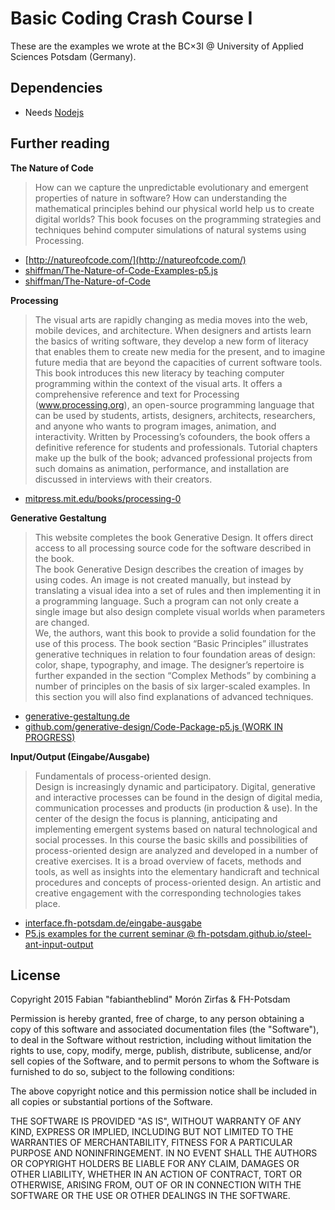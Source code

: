 Basic Coding Crash Course I
===========================

These are the examples we wrote at the BC×3I @ University of Applied Sciences Potsdam (Germany).  

## Dependencies 

- Needs [Nodejs](https://nodejs.org/en/)  

## Further reading  

__The Nature of Code__  

> How can we capture the unpredictable evolutionary and emergent properties of nature in software? How can understanding the mathematical principles behind our physical world help us to create digital worlds? This book focuses on the programming strategies and techniques behind computer simulations of natural systems using Processing.  


- [http://natureofcode.com/](http://natureofcode.com/)  
- [shiffman/The-Nature-of-Code-Examples-p5.js](https://github.com/shiffman/The-Nature-of-Code-Examples-p5.js)
- [shiffman/The-Nature-of-Code](https://github.com/shiffman/The-Nature-of-Code)  



__Processing__

> The visual arts are rapidly changing as media moves into the web, mobile devices, and architecture. When designers and artists learn the basics of writing software, they develop a new form of literacy that enables them to create new media for the present, and to imagine future media that are beyond the capacities of current software tools. This book introduces this new literacy by teaching computer programming within the context of the visual arts. It offers a comprehensive reference and text for Processing (www.processing.org), an open-source programming language that can be used by students, artists, designers, architects, researchers, and anyone who wants to program images, animation, and interactivity. Written by Processing’s cofounders, the book offers a definitive reference for students and professionals. Tutorial chapters make up the bulk of the book; advanced professional projects from such domains as animation, performance, and installation are discussed in interviews with their creators.  

- [mitpress.mit.edu/books/processing-0](https://mitpress.mit.edu/books/processing-0)

__Generative Gestaltung__  

>This website completes the book Generative Design. It offers direct access to all processing source code for the software described in the book.  
>The book Generative Design describes the creation of images by using codes. An image is not created manually, but instead by translating a visual idea into a set of rules and then implementing it in a programming language. Such a program can not only create a single image but also design complete visual worlds when parameters are changed.  
>We, the authors, want this book to provide a solid foundation for the use of this process. The book section “Basic Principles” illustrates generative techniques in relation to four foundation areas of design: color, shape, typography, and image. The designer’s repertoire is further expanded in the section “Complex Methods” by combining a number of principles on the basis of six larger-scaled examples. In this section you will also find explanations of advanced techniques.


- [generative-gestaltung.de](http://www.generative-gestaltung.de/)
- [github.com/generative-design/Code-Package-p5.js  (WORK IN PROGRESS)](https://github.com/generative-design/Code-Package-p5.js)

__Input/Output (Eingabe/Ausgabe)__

>Fundamentals of process-oriented design.  
>Design is increasingly dynamic and participatory. Digital, generative and interactive processes can be found in the design of digital media, communication processes and products (in production & use). In the center of the design the focus is planning, anticipating and implementing emergent systems based on natural technological and social processes. In this course the basic skills and possibilities of process-oriented design are analyzed and developed in a number of creative exercises. It is a broad overview of facets, methods and tools, as well as insights into the elementary handicraft and technical procedures and concepts of process-oriented design. An artistic and creative engagement with the corresponding technologies takes place.  

- [interface.fh-potsdam.de/eingabe-ausgabe](https://interface.fh-potsdam.de/eingabe-ausgabe/)  
- [P5.js examples for the current seminar @ fh-potsdam.github.io/steel-ant-input-output](http://fh-potsdam.github.io/steel-ant-input-output/)  

## License  


Copyright 2015 Fabian "fabiantheblind" Morón Zirfas & FH-Potsdam

Permission is hereby granted, free of charge, to any person obtaining a copy
of this software and associated documentation files (the "Software"), to deal
in the Software without restriction, including without limitation the rights
to use, copy, modify, merge, publish, distribute, sublicense, and/or sell
copies of the Software, and to permit persons to whom the Software is
furnished to do so, subject to the following conditions:

The above copyright notice and this permission notice shall be included in all
copies or substantial portions of the Software.

THE SOFTWARE IS PROVIDED "AS IS", WITHOUT WARRANTY OF ANY KIND, EXPRESS OR
IMPLIED, INCLUDING BUT NOT LIMITED TO THE WARRANTIES OF MERCHANTABILITY,
FITNESS FOR A PARTICULAR PURPOSE AND NONINFRINGEMENT. IN NO EVENT SHALL THE
AUTHORS OR COPYRIGHT HOLDERS BE LIABLE FOR ANY CLAIM, DAMAGES OR OTHER
LIABILITY, WHETHER IN AN ACTION OF CONTRACT, TORT OR OTHERWISE, ARISING FROM,
OUT OF OR IN CONNECTION WITH THE SOFTWARE OR THE USE OR OTHER DEALINGS IN THE
SOFTWARE.

